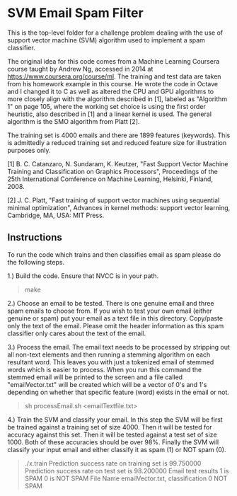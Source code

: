 SVM Email Spam Filter
=====================

This is the top-level folder for a challenge problem dealing with the use of
support vector machine (SVM) algorithm used to implement a spam classifier.

The original idea for this code comes from a Machine Learning Coursera course
taught by Andrew Ng, accessed in 2014 at https://www.coursera.org/course/ml.
The training and test data are taken from his homework example in this course.
He wrote the code in Octave and I changed it to C as well as altered the CPU
and GPU algorithms to more closely align with the algorithm described in [1],
labeled as "Algorithm 1" on page 105, where the working set choice is using the
first order heuristic, also described in [1] and a linear kernel is used.  The
general algorithm is the SMO algorithm from Platt [2].

The training set is 4000 emails and there are 1899 features (keywords).  This
is admittedly a reduced training set and reduced feature size for illustration
purposes only.

[1] B. C. Catanzaro, N. Sundaram, K. Keutzer, "Fast Support Vector Machine
Training and Classification on Graphics Processors", Proceedings of the 25th
International Comference on Machine Learning, Helsinki, Finland, 2008.

[2] J. C. Platt, "Fast training of support vector machines using sequential
minimal optimization", Advances in kernel methods: support vector learning,
Cambridge, MA, USA: MIT Press.

Instructions
------------

To run the code which trains and then classifies email as spam please do the 
following steps.

1.) Build the code.  Ensure that NVCC is in your path.

> make

2.) Choose an email to be tested.  There is one genuine email and three spam
emails to choose from.  If you wish to test your own email (either genuine or
spam) put your email as a text file in this directory.  Copy/paste only the 
text of the email.  Please omit the header information as this spam 
classifier only cares about the text of the email.

3.) Process the email.  The email text needs to be processed by stripping out 
all non-text elements and then running a stemming algorithm on each resultant
word.  This leaves you with just a tokenized email of stemmed words which is 
easier to process.  When you run this command the stemmed email will be 
printed to the screen and a file called "emailVector.txt" will be created
which will be a vector of 0's and 1's depending on whether that specific 
feature (word) exists in the email or not.

> sh processEmail.sh <emailTextfile.txt>

4.) Train the SVM and classify your email.  In this step the SVM will be first
be trained against a training set of size 4000.  Then it will be tested for
accuracy against this set.  Then it will be tested against a test set of size
1000.  Both of these accuracies should be over 98%.  Finally the SVM will 
classify your input email and either classify it as spam (1) or NOT spam (0).

> ./x.train
Prediction success rate on training set is 99.750000
Prediction success rate on test set is 98.200000
Email test results 1 is SPAM 0 is NOT SPAM
File Name emailVector.txt, classification 0 NOT SPAM
